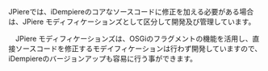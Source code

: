 JPiereでは、iDempiereのコアなソースコードに修正を加える必要がある場合は、JPiere モディフィケーションズとして区分して開発及び管理しています。

　JPiere モディフィケーションズは、OSGiのフラグメントの機能を活用し、直接ソースコードを修正するモデイフィケーションは行わず開発していますので、iDempiereのバージョンアップも容易に行う事ができます。